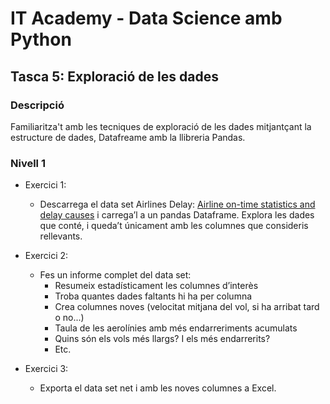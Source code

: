 # IT Academy - Data Science amb Python
## Tasca 5: Exploració de les dades
### Descripció
Familiaritza't amb les tecniques de exploració de les dades mitjantçant la estructure de dades, Datafreame amb la llibreria Pandas.


### Nivell 1

- Exercici 1: 
  - Descarrega el data set Airlines Delay: [Airline on-time statistics and delay causes](https://www.kaggle.com/giovamata/airlinedelaycauses) i carrega’l a un pandas Dataframe. Explora les dades que conté, i queda’t únicament amb les columnes que consideris rellevants.

- Exercici 2: 
  - Fes un informe complet del data set:
    - Resumeix estadísticament les columnes d’interès
    - Troba quantes dades faltants hi ha per columna
    - Crea columnes noves (velocitat mitjana del vol, si ha arribat tard o no...)
    - Taula de les aerolínies amb més endarreriments acumulats
    - Quins són els vols més llargs? I els més endarrerits?
    - Etc.
  
- Exercici 3:
  - Exporta el data set net i amb les noves columnes a Excel.